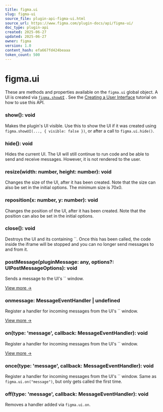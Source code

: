 ```yaml
---
title: figma.ui
slug: figma-ui
source_file: plugin-api-figma-ui.html
source_url: https://www.figma.com/plugin-docs/api/figma-ui/
doc_type: plugin-api
created: 2025-06-27
updated: 2025-06-27
owner: figma
version: 1.0
content_hash: efa667fd424beaaa
token_count: 500
---
```

# figma.ui

These are methods and properties available on the `figma.ui` global object. A UI is created via [`figma.showUI`](/plugin-docs/api/properties/figma-showui/)
. See the [Creating a User Interface](/plugin-docs/creating-ui/)
 tutorial on how to use this API.

### show(): void

Makes the plugin's UI visible. Use this to show the UI if it was created using `figma.showUI(..., { visible: false })`, or after a call to `figma.ui.hide()`.

### hide(): void

Hides the current UI. The UI will still continue to run code and be able to send and receive messages. However, it is not rendered to the user.

### resize(width: number, height: number): void

Changes the size of the UI, after it has been created. Note that the size can also be set in the initial options. The minimum size is 70x0.

### reposition(x: number, y: number): void

Changes the position of the UI, after it has been created. Note that the position can also be set in the initial options.

### close(): void

Destroys the UI and its containing ``. Once this has been called, the code inside the iframe will be stopped and you can no longer send messages to and from it.

### postMessage(pluginMessage: any, options?: UIPostMessageOptions): void

Sends a message to the UI's `` window.

[View more →](/plugin-docs/api/properties/figma-ui-postmessage/)

### onmessage: MessageEventHandler | undefined

Register a handler for incoming messages from the UI's `` window.

[View more →](/plugin-docs/api/properties/figma-ui-onmessage/)

### on(type: 'message', callback: MessageEventHandler): void

Register a handler for incoming messages from the UI's `` window.

[View more →](/plugin-docs/api/properties/figma-ui-on/)

### once(type: 'message', callback: MessageEventHandler): void

Register a handler for incoming messages from the UI's `` window. Same as `figma.ui.on("message")`, but only gets called the first time.

### off(type: 'message', callback: MessageEventHandler): void

Removes a handler added via `figma.ui.on`.